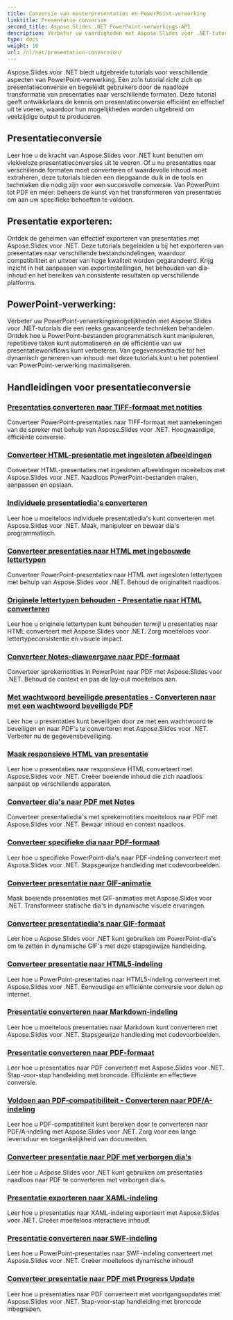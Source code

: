 ```yaml
---
title: Conversie van masterpresentaties en PowerPoint-verwerking
linktitle: Presentatie conversie
second_title: Aspose.Slides .NET PowerPoint-verwerkings-API
description: Verbeter uw vaardigheden met Aspose.Slides voor .NET-tutorials. Leer stap voor stap presentatieconversie en PowerPoint-verwerking. Transformeer vandaag nog uw workflow!
type: docs
weight: 10
url: /nl/net/presentation-conversion/
---
```


Aspose.Slides voor .NET biedt uitgebreide tutorials voor verschillende aspecten van PowerPoint-verwerking. Eén zo'n tutorial richt zich op presentatieconversie en begeleidt gebruikers door de naadloze transformatie van presentaties naar verschillende formaten. Deze tutorial geeft ontwikkelaars de kennis om presentatieconversie efficiënt en effectief uit te voeren, waardoor hun mogelijkheden worden uitgebreid om veelzijdige output te produceren.

## Presentatieconversie 

Leer hoe u de kracht van Aspose.Slides voor .NET kunt benutten om vlekkeloze presentatieconversies uit te voeren. Of u nu presentaties naar verschillende formaten moet converteren of waardevolle inhoud moet extraheren, deze tutorials bieden een diepgaande duik in de tools en technieken die nodig zijn voor een succesvolle conversie. Van PowerPoint tot PDF en meer: beheers de kunst van het transformeren van presentaties om aan uw specifieke behoeften te voldoen.

## Presentatie exporteren: 
Ontdek de geheimen van effectief exporteren van presentaties met Aspose.Slides voor .NET. Deze tutorials begeleiden u bij het exporteren van presentaties naar verschillende bestandsindelingen, waardoor compatibiliteit en uitvoer van hoge kwaliteit worden gegarandeerd. Krijg inzicht in het aanpassen van exportinstellingen, het behouden van dia-inhoud en het bereiken van consistente resultaten op verschillende platforms.

## PowerPoint-verwerking: 
Verbeter uw PowerPoint-verwerkingsmogelijkheden met Aspose.Slides voor .NET-tutorials die een reeks geavanceerde technieken behandelen. Ontdek hoe u PowerPoint-bestanden programmatisch kunt manipuleren, repetitieve taken kunt automatiseren en de efficiëntie van uw presentatieworkflows kunt verbeteren. Van gegevensextractie tot het dynamisch genereren van inhoud: met deze tutorials kunt u het potentieel van PowerPoint-verwerking maximaliseren.


## Handleidingen voor presentatieconversie
### [Presentaties converteren naar TIFF-formaat met notities](./converting-presentations-to-tiff-format-with-notes/)
Converteer PowerPoint-presentaties naar TIFF-formaat met aantekeningen van de spreker met behulp van Aspose.Slides voor .NET. Hoogwaardige, efficiënte conversie.
### [Converteer HTML-presentatie met ingesloten afbeeldingen](./convert-html-presentation-with-embedded-images/)
Converteer HTML-presentaties met ingesloten afbeeldingen moeiteloos met Aspose.Slides voor .NET. Naadloos PowerPoint-bestanden maken, aanpassen en opslaan.
### [Individuele presentatiedia's converteren](./how-to-convert-individual-presentation-slides/)
Leer hoe u moeiteloos individuele presentatiedia's kunt converteren met Aspose.Slides voor .NET. Maak, manipuleer en bewaar dia's programmatisch.
### [Converteer presentaties naar HTML met ingebouwde lettertypen](./convert-presentations-to-html-with-embedded-fonts/)
Converteer PowerPoint-presentaties naar HTML met ingesloten lettertypen met behulp van Aspose.Slides voor .NET. Behoud de originaliteit naadloos.
### [Originele lettertypen behouden - Presentatie naar HTML converteren](./preserving-original-fonts-convert-presentation-to-html/)
Leer hoe u originele lettertypen kunt behouden terwijl u presentaties naar HTML converteert met Aspose.Slides voor .NET. Zorg moeiteloos voor lettertypeconsistentie en visuele impact.
### [Converteer Notes-diaweergave naar PDF-formaat](./convert-notes-slide-view-to-pdf-format/)
Converteer sprekernotities in PowerPoint naar PDF met Aspose.Slides voor .NET. Behoud de context en pas de lay-out moeiteloos aan.
### [Met wachtwoord beveiligde presentaties - Converteren naar met een wachtwoord beveiligde PDF](./password-protect-presentations-convert-to-password-protected-pdf/)
Leer hoe u presentaties kunt beveiligen door ze met een wachtwoord te beveiligen en naar PDF's te converteren met Aspose.Slides voor .NET. Verbeter nu de gegevensbeveiliging.
### [Maak responsieve HTML van presentatie](./create-responsive-html-from-presentation/)
Leer hoe u presentaties naar responsieve HTML converteert met Aspose.Slides voor .NET. Creëer boeiende inhoud die zich naadloos aanpast op verschillende apparaten.
### [Converteer dia's naar PDF met Notes](./convert-slides-to-pdf-with-notes/)
Converteer presentatiedia's met sprekernotities moeiteloos naar PDF met Aspose.Slides voor .NET. Bewaar inhoud en context naadloos.
### [Converteer specifieke dia naar PDF-formaat](./convert-specific-slide-to-pdf-format/)
Leer hoe u specifieke PowerPoint-dia's naar PDF-indeling converteert met Aspose.Slides voor .NET. Stapsgewijze handleiding met codevoorbeelden.
### [Converteer presentatie naar GIF-animatie](./convert-presentation-to-gif-animation/)
Maak boeiende presentaties met GIF-animaties met Aspose.Slides voor .NET. Transformeer statische dia's in dynamische visuele ervaringen.
### [Converteer presentatiedia's naar GIF-formaat](./convert-presentation-slides-to-gif-format/)
Leer hoe u Aspose.Slides voor .NET kunt gebruiken om PowerPoint-dia's om te zetten in dynamische GIF's met deze stapsgewijze handleiding.
### [Converteer presentatie naar HTML5-indeling](./convert-presentation-to-html5-format/)
Leer hoe u PowerPoint-presentaties naar HTML5-indeling converteert met Aspose.Slides voor .NET. Eenvoudige en efficiënte conversie voor delen op internet.
### [Presentatie converteren naar Markdown-indeling](./convert-presentation-to-markdown-format/)
Leer hoe u moeiteloos presentaties naar Markdown kunt converteren met Aspose.Slides voor .NET. Stapsgewijze handleiding met codevoorbeelden.
### [Presentatie converteren naar PDF-formaat](./convert-presentation-to-pdf-format/)
Leer hoe u presentaties naar PDF converteert met Aspose.Slides voor .NET. Stap-voor-stap handleiding met broncode. Efficiënte en effectieve conversie.
### [Voldoen aan PDF-compatibiliteit - Converteren naar PDF/A-indeling](./achieving-pdf-compliance-convert-to-pdf-a-format/)
Leer hoe u PDF-compatibiliteit kunt bereiken door te converteren naar PDF/A-indeling met Aspose.Slides voor .NET. Zorg voor een lange levensduur en toegankelijkheid van documenten.
### [Converteer presentatie naar PDF met verborgen dia's](./convert-presentation-to-pdf-with-hidden-slides/)
Leer hoe u Aspose.Slides voor .NET kunt gebruiken om presentaties naadloos naar PDF te converteren met verborgen dia's.
### [Presentatie exporteren naar XAML-indeling](./export-presentation-to-xaml-format/)
Leer hoe u presentaties naar XAML-indeling exporteert met Aspose.Slides voor .NET. Creëer moeiteloos interactieve inhoud!
### [Presentatie converteren naar SWF-indeling](./convert-presentation-to-swf-format/)
Leer hoe u PowerPoint-presentaties naar SWF-indeling converteert met Aspose.Slides voor .NET. Creëer moeiteloos dynamische inhoud!
### [Converteer presentatie naar PDF met Progress Update](./convert-presentation-to-pdf-with-progress-update/)
Leer hoe u presentaties naar PDF converteert met voortgangsupdates met Aspose.Slides voor .NET. Stap-voor-stap handleiding met broncode inbegrepen.